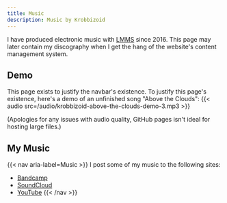 ```yaml
---
title: Music
description: Music by Krobbizoid
---
```


I have produced electronic music with [LMMS](https://lmms.io) since 2016. This
page may later contain my discography when I get the hang of the website's
content management system.

## Demo
This page exists to justify the navbar's existence. To justify this page's
existence, here's a demo of an unfinished song "Above the Clouds":
{{< audio src=/audio/krobbizoid-above-the-clouds-demo-3.mp3 >}}

(Apologies for any issues with audio quality, GitHub pages isn't ideal for
hosting large files.)

## My Music
{{< nav aria-label=Music >}}
I post some of my music to the following sites:
* [Bandcamp](https://krobbizoid.bandcamp.com)
* [SoundCloud](https://soundcloud.com/krobbizoid)
* [YouTube](https://www.youtube.com/@krobbizoid)
{{< /nav >}}
